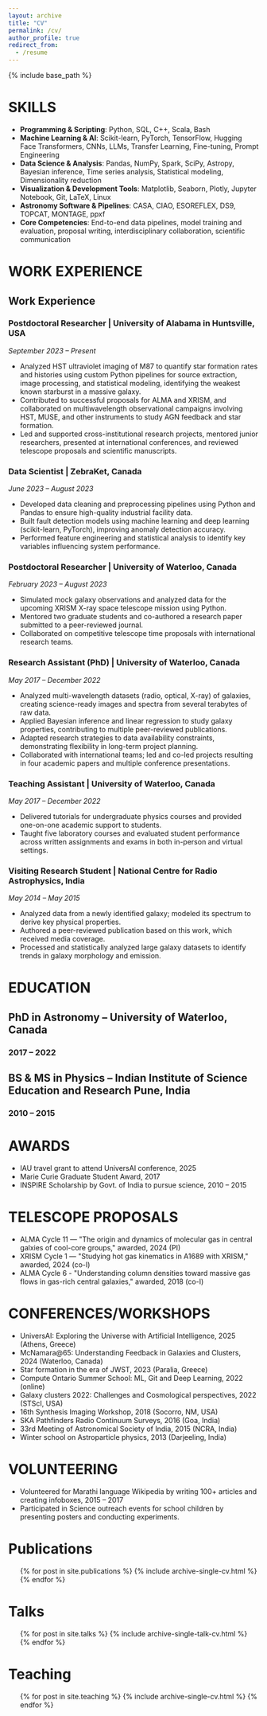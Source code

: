 ```yaml
---
layout: archive
title: "CV"
permalink: /cv/
author_profile: true
redirect_from:
  - /resume
---
```


{% include base_path %}


SKILLS
======

- **Programming & Scripting**: Python, SQL, C++, Scala, Bash  
- **Machine Learning & AI**: Scikit-learn, PyTorch, TensorFlow, Hugging Face Transformers, CNNs, LLMs, Transfer Learning, Fine-tuning, Prompt Engineering  
- **Data Science & Analysis**: Pandas, NumPy, Spark, SciPy, Astropy, Bayesian inference, Time series analysis, Statistical modeling, Dimensionality reduction  
- **Visualization & Development Tools**: Matplotlib, Seaborn, Plotly, Jupyter Notebook, Git, LaTeX, Linux  
- **Astronomy Software & Pipelines**: CASA, CIAO, ESOREFLEX, DS9, TOPCAT, MONTAGE, ppxf  
- **Core Competencies**: End-to-end data pipelines, model training and evaluation, proposal writing, interdisciplinary collaboration, scientific communication



WORK EXPERIENCE
======
## Work Experience

### **Postdoctoral Researcher** | University of Alabama in Huntsville, USA  
*September 2023 – Present*  
- Analyzed HST ultraviolet imaging of M87 to quantify star formation rates and histories using custom Python pipelines for source extraction, image processing, and statistical modeling, identifying the weakest known starburst in a massive galaxy.  
- Contributed to successful proposals for ALMA and XRISM, and collaborated on multiwavelength observational campaigns involving HST, MUSE, and other instruments to study AGN feedback and star formation.  
- Led and supported cross-institutional research projects, mentored junior researchers, presented at international conferences, and reviewed telescope proposals and scientific manuscripts.

### **Data Scientist** | ZebraKet, Canada  
*June 2023 – August 2023*  
- Developed data cleaning and preprocessing pipelines using Python and Pandas to ensure high-quality industrial facility data.  
- Built fault detection models using machine learning and deep learning (scikit-learn, PyTorch), improving anomaly detection accuracy.  
- Performed feature engineering and statistical analysis to identify key variables influencing system performance.

### **Postdoctoral Researcher** | University of Waterloo, Canada  
*February 2023 – August 2023*  
- Simulated mock galaxy observations and analyzed data for the upcoming XRISM X-ray space telescope mission using Python.  
- Mentored two graduate students and co-authored a research paper submitted to a peer-reviewed journal.  
- Collaborated on competitive telescope time proposals with international research teams.

### **Research Assistant (PhD)** | University of Waterloo, Canada  
*May 2017 – December 2022*  
- Analyzed multi-wavelength datasets (radio, optical, X-ray) of galaxies, creating science-ready images and spectra from several terabytes of raw data.  
- Applied Bayesian inference and linear regression to study galaxy properties, contributing to multiple peer-reviewed publications.  
- Adapted research strategies to data availability constraints, demonstrating flexibility in long-term project planning.  
- Collaborated with international teams; led and co-led projects resulting in four academic papers and multiple conference presentations.

### **Teaching Assistant** | University of Waterloo, Canada  
*May 2017 – December 2022*  
- Delivered tutorials for undergraduate physics courses and provided one-on-one academic support to students.  
- Taught five laboratory courses and evaluated student performance across written assignments and exams in both in-person and virtual settings.

### **Visiting Research Student** | National Centre for Radio Astrophysics, India  
*May 2014 – May 2015*  
- Analyzed data from a newly identified galaxy; modeled its spectrum to derive key physical properties.  
- Authored a peer-reviewed publication based on this work, which received media coverage.  
- Processed and statistically analyzed large galaxy datasets to identify trends in galaxy morphology and emission.



EDUCATION
======
## PhD in Astronomy – University of Waterloo, Canada
### 2017 – 2022

## BS & MS in Physics – Indian Institute of Science Education and Research Pune, India
### 2010 – 2015



AWARDS
======
- IAU travel grant to attend UniversAI conference, 2025
- Marie Curie Graduate Student Award, 2017
- INSPIRE Scholarship by Govt. of India to pursue science, 2010 – 2015



TELESCOPE PROPOSALS
======
- ALMA Cycle 11 — "The origin and dynamics of molecular gas in central galxies of cool-core groups," awarded, 2024 (PI)
- XRISM Cycle 1 — "Studying hot gas kinematics in A1689 with XRISM," awarded, 2024 (co-I)
- ALMA Cycle 6 - "Understanding column densities toward massive gas flows in gas-rich central galaxies," awarded, 2018 (co-I)



CONFERENCES/WORKSHOPS
======
- UniversAI: Exploring the Universe with Artificial Intelligence, 2025 (Athens, Greece)
- McNamara@65: Understanding Feedback in Galaxies and Clusters, 2024 (Waterloo, Canada)
- Star formation in the era of JWST, 2023 (Paralia, Greece)
- Compute Ontario Summer School: ML, Git and Deep Learning, 2022 (online)
- Galaxy clusters 2022: Challenges and Cosmological perspectives, 2022 (STScI, USA)
- 16th Synthesis Imaging Workshop, 2018 (Socorro, NM, USA)
- SKA Pathfinders Radio Continuum Surveys, 2016 (Goa, India)
- 33rd Meeting of Astronomical Society of India, 2015 (NCRA, India)
- Winter school on Astroparticle physics, 2013 (Darjeeling, India)



VOLUNTEERING
======
- Volunteered for Marathi language Wikipedia by writing 100+ articles and creating infoboxes, 2015 – 2017
- Participated in Science outreach events for school children by presenting posters and conducting experiments.



Publications
======
  <ul>{% for post in site.publications %}
    {% include archive-single-cv.html %}
  {% endfor %}</ul>
  
  
  
Talks
======
  <ul>{% for post in site.talks %}
    {% include archive-single-talk-cv.html %}
  {% endfor %}</ul>
  
  
  
Teaching
======
  <ul>{% for post in site.teaching %}
    {% include archive-single-cv.html %}
  {% endfor %}</ul>
  
<!-- Service and leadership
======
* Currently signed in to 43 different slack teams
 -->
